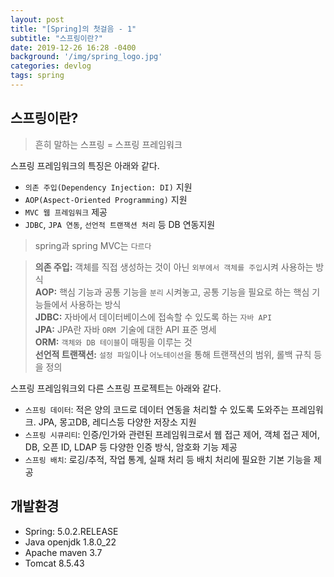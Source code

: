 ```yaml
---
layout: post
title: "[Spring]의 첫걸음 - 1"
subtitle: "스프링이란?"
date: 2019-12-26 16:28 -0400
background: '/img/spring_logo.jpg'
categories: devlog
tags: spring
---
```


## 스프링이란?

> 흔히 말하는 스프링 = 스프링 프레임워크

스프링 프레임워크의 특징은 아래와 같다.
*  `의존 주입(Dependency Injection: DI)` 지원
*  `AOP(Aspect-Oriented Programming)` 지원
*  `MVC 웹 프레임워크` 제공
*  `JDBC`, `JPA 연동`, `선언적 트랜잭션 처리` 등 DB 연동지원

> spring과 spring MVC는 `다르다`

> **의존 주입:** 객체를 직접 생성하는 것이 아닌 `외부에서 객체를 주입`시켜 사용하는 방식  
> **AOP:** 핵심 기능과 공통 기능을 `분리` 시켜놓고, 공통 기능을 필요로 하는 핵심 기능들에서 사용하는 방식  
> **JDBC:**  자바에서 데이터베이스에 접속할 수 있도록 하는 `자바 API`  
> **JPA:** JPA란 자바 `ORM `기술에 대한 API 표준 명세  
> **ORM:** `객체와 DB 테이블`이 매핑을 이루는 것  
> **선언적 트랜잭션:** `설정 파일`이나 `어노테이션`을 통해 트랜잭션의 범위, 롤백 규칙 등을 정의

스프링 프레임워크외 다른 스프링 프로젝트는 아래와 같다.
* `스프링 데이터`: 적은 양의 코드로 데이터 연동을 처리할 수 있도록 도와주는 프레임워크. JPA, 몽고DB, 레디스등 다양한 저장소 지원
* `스프링 시큐리티`: 인증/인가와 관련된 프레임워크로서 웹 접근 제어, 객체 접근 제어, DB, 오픈 ID, LDAP 등 다양한 인증 방식, 암호화 기능 제공
* `스프링 배치`: 로깅/추적, 작업 통계, 실패 처리 등 배치 처리에 필요한 기본 기능을 제공  


## 개발환경
*  Spring: 5.0.2.RELEASE
*  Java openjdk 1.8.0_22
*  Apache maven 3.7  
*  Tomcat 8.5.43  